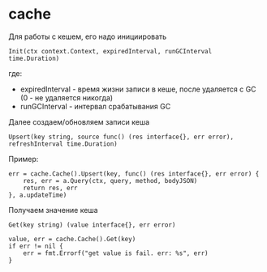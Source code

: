 # cache

Для работы с кешем, его надо инициировать

```Init(ctx context.Context, expiredInterval, runGCInterval time.Duration)```

где:
- expiredInterval - время жизни записи в кеше, после удаляется с GC (0 - не удаляется никогда)
- runGCInterval - интервал срабатывания GC

Далее создаем/обновляем записи кеша

```Upsert(key string, source func() (res interface{}, err error), refreshInterval time.Duration)```

Пример:

```		
err = cache.Cache().Upsert(key, func() (res interface{}, err error) {
    res, err = a.Query(ctx, query, method, bodyJSON)
    return res, err
}, a.updateTime)

```

Получаем значение кеша

``Get(key string) (value interface{}, err error)``

```
value, err = cache.Cache().Get(key)
if err != nil {
    err = fmt.Errorf("get value is fail. err: %s", err)
}
```